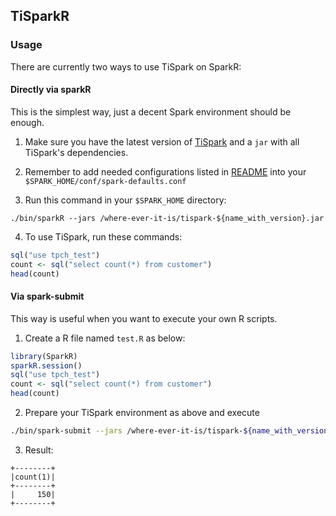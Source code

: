 ## TiSparkR

### Usage
There are currently two ways to use TiSpark on SparkR:

#### Directly via sparkR
This is the simplest way, just a decent Spark environment should be enough.
1. Make sure you have the latest version of [TiSpark](https://github.com/pingcap/tispark) and a `jar` with all TiSpark's dependencies.

2. Remember to add needed configurations listed in [README](../README.md) into your `$SPARK_HOME/conf/spark-defaults.conf`

3. Run this command in your `$SPARK_HOME` directory:
```
./bin/sparkR --jars /where-ever-it-is/tispark-${name_with_version}.jar
```

4. To use TiSpark, run these commands:
```R
sql("use tpch_test")
count <- sql("select count(*) from customer")
head(count)
```

#### Via spark-submit
This way is useful when you want to execute your own R scripts.

1. Create a R file named `test.R` as below:
```R
library(SparkR)
sparkR.session()
sql("use tpch_test")
count <- sql("select count(*) from customer")
head(count)
```

2. Prepare your TiSpark environment as above and execute
```bash
./bin/spark-submit --jars /where-ever-it-is/tispark-${name_with_version}.jar test.R
```

3. Result:
```
+--------+
|count(1)|
+--------+
|     150|
+--------+
```